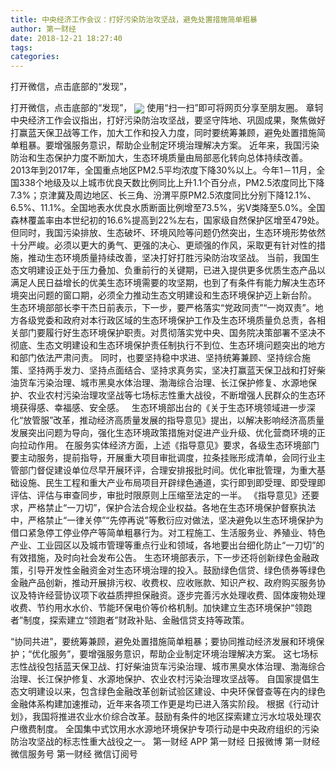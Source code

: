 ```yaml
---
title: 中央经济工作会议：打好污染防治攻坚战，避免处置措施简单粗暴
author: 第一财经
date: 2018-12-21 18:27:40
tags: 
categories: 
---
```

打开微信，点击底部的“发现”，
<!-- more -->
打开微信，点击底部的“发现”，
<img align="center" border="0" src="https://imgcdn.yicai.com/uppics/images/2018/12/a57048f7e79f7ef234acef7c2e87203a.jpg" />
使用“扫一扫”即可将网页分享至朋友圈。
章轲
中央经济工作会议指出，打好污染防治攻坚战，要坚守阵地、巩固成果，聚焦做好打赢蓝天保卫战等工作，加大工作和投入力度，同时要统筹兼顾，避免处置措施简单粗暴。要增强服务意识，帮助企业制定环境治理解决方案。
近年来，我国污染防治和生态保护力度不断加大，生态环境质量由局部恶化转向总体持续改善。
2013年到2017年，全国重点地区PM2.5平均浓度下降30%以上。今年1－11月，全国338个地级及以上城市优良天数比例同比上升1.1个百分点，PM2.5浓度同比下降7.3%；京津冀及周边地区、长三角、汾渭平原PM2.5浓度同比分别下降12.1%、6.5%、11.1%。全国地表水优良水质断面比例增至73.5%，劣Ⅴ类降至5.0%。全国森林覆盖率由本世纪初的16.6%提高到22%左右，国家级自然保护区增至479处。
但同时，我国污染排放、生态破坏、环境风险等问题仍然突出，生态环境形势依然十分严峻。必须以更大的勇气、更强的决心、更顽强的作风，采取更有针对性的措施，推动生态环境质量持续改善，坚决打好打胜污染防治攻坚战。
当前，我国生态文明建设正处于压力叠加、负重前行的关键期，已进入提供更多优质生态产品以满足人民日益增长的优美生态环境需要的攻坚期，也到了有条件有能力解决生态环境突出问题的窗口期，必须全力推动生态文明建设和生态环境保护迈上新台阶。
生态环境部部长李干杰日前表示，下一步，要严格落实“党政同责”“一岗双责”。地方各级党委和政府对本行政区域的生态环境保护工作及生态环境质量负总责，各相关部门要履行好生态环境保护职责。对贯彻落实党中央、国务院决策部署不坚决不彻底、生态文明建设和生态环境保护责任制执行不到位、生态环境问题突出的地方和部门依法严肃问责。
同时，也要坚持稳中求进、坚持统筹兼顾、坚持综合施策、坚持两手发力、坚持点面结合、坚持求真务实，坚决打赢蓝天保卫战和打好柴油货车污染治理、城市黑臭水体治理、渤海综合治理、长江保护修复、水源地保护、农业农村污染治理攻坚战等七场标志性重大战役，不断增强人民群众的生态环境获得感、幸福感、安全感。
 
生态环境部出台的《关于生态环境领域进一步深化“放管服”改革，推动经济高质量发展的指导意见》提出，以解决影响经济高质量发展突出问题为导向，强化生态环境政策措施对促进产业升级、优化营商环境的正向拉动作用。
在服务实体经济方面，上述《指导意见》要求，各级生态环境部门要主动服务，提前指导，开展重大项目审批调度，拉条挂账形成清单，会同行业主管部门督促建设单位尽早开展环评，合理安排报批时间。优化审批管理，为重大基础设施、民生工程和重大产业布局项目开辟绿色通道，实行即到即受理、即受理即评估、评估与审查同步，审批时限原则上压缩至法定的一半。
《指导意见》还要求，严格禁止“一刀切”，保护合法合规企业权益。各地在生态环境保护督察执法中，严格禁止“一律关停”“先停再说”等敷衍应对做法，坚决避免以生态环境保护为借口紧急停工停业停产等简单粗暴行为。对工程施工、生活服务业、养殖业、特色产业、工业园区以及城市管理等重点行业和领域，各地要出台细化防止“一刀切”的有效措施，及时向社会发布公告。
生态环境部表示，下一步还将创新绿色金融政策，引导开发性金融资金对生态环境治理的投入。鼓励绿色信贷、绿色债券等绿色金融产品创新，推动开展排污权、收费权、应收账款、知识产权、政府购买服务协议及特许经营协议项下收益质押担保融资。逐步完善污水处理收费、固体废物处理收费、节约用水水价、节能环保电价等价格机制。加快建立生态环境保护“领跑者”制度，探索建立“领跑者”财政补贴、金融信贷支持等政策。
 
 
“协同共进”，要统筹兼顾，避免处置措施简单粗暴；要协同推动经济发展和环境保护；“优化服务”，要增强服务意识，帮助企业制定环境治理解决方案。
这七场标志性战役包括蓝天保卫战、打好柴油货车污染治理、城市黑臭水体治理、渤海综合治理、长江保护修复、水源地保护、农业农村污染治理攻坚战等。
自国家提倡生态文明建设以来，包含绿色金融改革创新试验区建设、中央环保督查等在内的绿色金融体系构建加速推动，近年来各项工作更是均已进入落实阶段。
根据《行动计划》，我国将推进农业水价综合改革。鼓励有条件的地区探索建立污水垃圾处理农户缴费制度。
全国集中式饮用水水源地环境保护专项行动是中央政府组织的污染防治攻坚战的标志性重大战役之一。
第一财经
APP
第一财经
日报微博
第一财经
微信服务号
第一财经
微信订阅号
